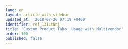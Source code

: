 ```yaml
---
lang: en
layout: article_with_sidebar
updated_at: '2018-07-26 07:19 +0400'
identifier: ref_13ILtNnj
title: 'Custom Product Tabs: Usage with Multivendor'
order: 100
published: false
---
```


